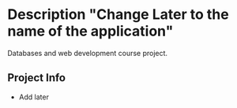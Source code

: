 # Description "Change Later to the name of the application"
Databases and web development course project. 



## Project Info
- Add later

